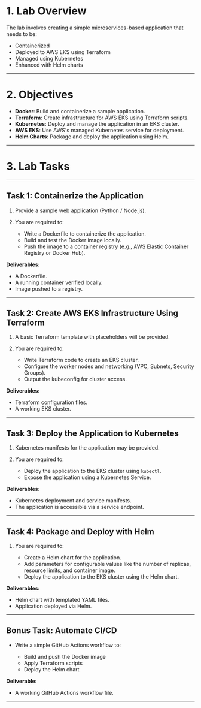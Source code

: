 # 1. Lab Overview

The lab involves creating a simple microservices-based application that needs to be:

* Containerized
* Deployed to AWS EKS using Terraform
* Managed using Kubernetes
* Enhanced with Helm charts

---

# 2. Objectives

* **Docker**: Build and containerize a sample application.
* **Terraform**: Create infrastructure for AWS EKS using Terraform scripts.
* **Kubernetes**: Deploy and manage the application in an EKS cluster.
* **AWS EKS**: Use AWS's managed Kubernetes service for deployment.
* **Helm Charts**: Package and deploy the application using Helm.

---

# 3. Lab Tasks

---

## Task 1: Containerize the Application

1. Provide a sample web application (Python / Node.js).
2. You are required to:

   * Write a Dockerfile to containerize the application.
   * Build and test the Docker image locally.
   * Push the image to a container registry (e.g., AWS Elastic Container Registry or Docker Hub).

**Deliverables:**

* A Dockerfile.
* A running container verified locally.
* Image pushed to a registry.

---

## Task 2: Create AWS EKS Infrastructure Using Terraform

1. A basic Terraform template with placeholders will be provided.
2. You are required to:

   * Write Terraform code to create an EKS cluster.
   * Configure the worker nodes and networking (VPC, Subnets, Security Groups).
   * Output the kubeconfig for cluster access.

**Deliverables:**

* Terraform configuration files.
* A working EKS cluster.

---

## Task 3: Deploy the Application to Kubernetes

1. Kubernetes manifests for the application may be provided.
2. You are required to:

   * Deploy the application to the EKS cluster using `kubectl`.
   * Expose the application using a Kubernetes Service.

**Deliverables:**

* Kubernetes deployment and service manifests.
* The application is accessible via a service endpoint.

---

## Task 4: Package and Deploy with Helm

1. You are required to:

   * Create a Helm chart for the application.
   * Add parameters for configurable values like the number of replicas, resource limits, and container image.
   * Deploy the application to the EKS cluster using the Helm chart.

**Deliverables:**

* Helm chart with templated YAML files.
* Application deployed via Helm.

---

## Bonus Task: Automate CI/CD

* Write a simple GitHub Actions workflow to:

  * Build and push the Docker image
  * Apply Terraform scripts
  * Deploy the Helm chart

**Deliverable:**

* A working GitHub Actions workflow file.

---